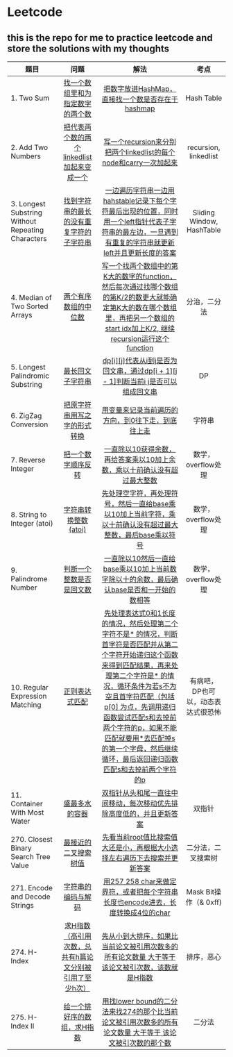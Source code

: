 # Leetcode
## this is the repo for me to practice leetcode and store the solutions with my thoughts

题目|问题|解法|考点
-------- | :-----------: | :-----------: | :-----------: 
|1. Two Sum | [找一个数组里和为指定数字的两个数](https://leetcode.com/problems/two-sum/) | [把数字放进HashMap，直接找一个数是否存在于hashmap](https://github.com/widmonstertony/Leetcode/blob/master/1.two-sum.java) | Hash Table
|2. Add Two Numbers |[把代表两个数的两个linkedlist加起来变成一个](https://leetcode.com/problems/add-two-numbers/) |[写一个recursion来分别把两个linkedlist的每个node和carry一次加起来](https://github.com/widmonstertony/Leetcode/blob/master/2.add-two-numbers.java) | recursion, linkedlist
|3. Longest Substring Without Repeating Characters |[找到字符串的最长的没有重复字符的子字符串](https://leetcode.com/problems/longest-substring-without-repeating-characters/)| [一边遍历字符串一边用hahstable记录下每个字符最后出现的位置，同时用一个left指针代表子字符串的最左边，一旦遇到有重复的字符串就更新left并且更新长度的答案](https://github.com/widmonstertony/Leetcode/blob/master/3.longest-substring-without-repeating-characters.java) | Sliding Window, HashTable
|4. Median of Two Sorted Arrays |[两个有序数组的中位数](https://leetcode.com/problems/median-of-two-sorted-arrays/)| [写一个找两个数组中的第K大的数字的function，然后每次通过找哪个数组的第K/2的数更大就能确定第K大的数在哪个数组里，再把另一个数组的start idx加上K/2, 继续recursion运行这个function](https://github.com/widmonstertony/Leetcode/blob/master/4.median-of-two-sorted-arrays.java) | 分治，二分法
|5. Longest Palindromic Substring|[最长回文子字符串](https://leetcode.com/problems/longest-palindromic-substring/)| [dp[i][j]代表从i到j是否为回文串，通过dp[i + 1][j - 1]判断当前i j是否可以组成回文串](https://github.com/widmonstertony/Leetcode/blob/master/5.longest-palindromic-substring.java) | DP
|6. ZigZag Conversion|[把原字符串用写之字的形式转换](https://leetcode.com/problems/zigzag-conversion/)| [用变量来记录当前遍历的方向，到0往下走，到底往上走](https://github.com/widmonstertony/Leetcode/blob/master/6.zig-zag-conversion.java) | 字符串
|7. Reverse Integer|[把一个数字顺序反转](https://leetcode.com/problems/reverse-integer/)| [一直除以10获得余数，再给答案乘以10加上余数，乘以十前确认没有超过最大整数](https://github.com/widmonstertony/Leetcode/blob/master/7.reverse-integer.java) | 数学，overflow处理
|8. String to Integer (atoi)|[字符串转换整数 (atoi)](https://leetcode.com/problems/string-to-integer-atoi/)| [先处理空字符，再处理符号，然后一直给base乘以10加上当前字符，乘以十前确认没有超过最大整数，最后base乘以符号](https://github.com/widmonstertony/Leetcode/blob/master/8.string-to-integer-atoi.java) | 数学，overflow处理
|9. Palindrome Number|[判断一个整数是否是回文数](https://leetcode.com/problems/palindrome-number/)| [一直除以10然后一直给base乘以10加上当前数字除以十的余数，最后确认base是否和一开始的数相等](https://github.com/widmonstertony/Leetcode/blob/master/9.palindrome-number.java) | 数学，overflow处理
|10. Regular Expression Matching|[正则表达式匹配](https://leetcode.com/problems/regular-expression-matching/)| [先处理表达式0和1长度的情况，然后处理第二个字符不是* 的情况，判断首字符是否匹配并从第二个字符开始递归这个函数来得到匹配结果，再来处理第二个字符是* 的情况，循环条件为若s不为空且首字符匹配（包括 p[0] 为点，先调用递归函数尝试匹配s和去掉前两个字符的p，如果不能匹配就要用*去匹配掉s的第一个字母，然后继续循环，最后返回递归函数匹配s和去掉前两个字符的p](https://github.com/widmonstertony/Leetcode/blob/master/10.regular-expression-matching.java) | 有病吧，DP也可以，动态表达式很恐怖
|11. Container With Most Water|[盛最多水的容器](https://leetcode.com/problems/container-with-most-water/)| [双指针从头和尾一直往中间移动，每次移动优先排除高度低的，并且更新答案](https://github.com/widmonstertony/Leetcode/blob/master/11.container-with-most-water.java) | 双指针
|270. Closest Binary Search Tree Value|[最接近的二叉搜索树值](https://leetcode.com/problems/closest-binary-search-tree-value/)| [先看当前root值比搜索值大还是小，再根据大小选择左右遍历下去搜索并更新答案](https://github.com/widmonstertony/Leetcode/blob/master/270.closest-binary-search-tree-value.java) | 二分法，二叉搜索树
|271. Encode and Decode Strings|[字符串的编码与解码](https://leetcode.com/problems/encode-and-decode-strings/)| [用257 258 char来做定界符，或者把每个字符串长度也encode进去，长度转换成4位的char](https://github.com/widmonstertony/Leetcode/blob/master/271.encode-and-decode-strings.java) | Mask Bit操作（& 0xff)
|274. H-Index|[求H指数（高引用次数，总共有h篇论文分别被引用了至少h次）](https://leetcode.com/problems/h-index/description/)| [先从小到大排序，如果比当前论文被引用次数多的所有论文数量 大于等于 该论文被引次数，该数就是H指数](https://github.com/widmonstertony/Leetcode/blob/master/274.h-index.java) | 排序，恶心
|275. H-Index II|[给一个排好序的数组，求H指数](https://leetcode.com/problems/h-index/description/)| [用找lower bound的二分法来找274的那个比当前论文被引用次数多的所有论文数量 大于等于 该论文被引次数的那个数](https://github.com/widmonstertony/Leetcode/blob/master/275.h-index-ii.java) | 二分法